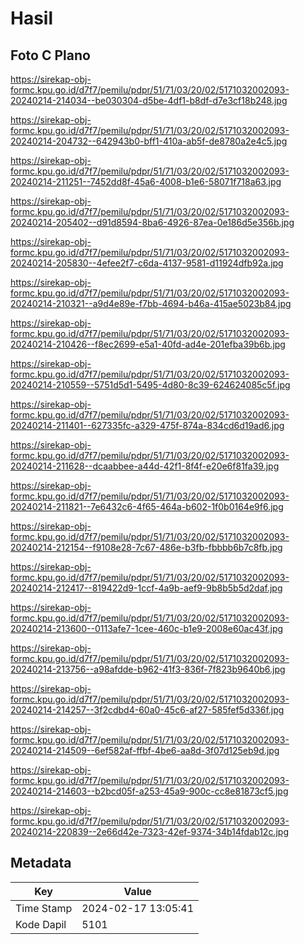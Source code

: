 # Hasil

## Foto C Plano

https://sirekap-obj-formc.kpu.go.id/d7f7/pemilu/pdpr/51/71/03/20/02/5171032002093-20240214-214034--be030304-d5be-4df1-b8df-d7e3cf18b248.jpg

https://sirekap-obj-formc.kpu.go.id/d7f7/pemilu/pdpr/51/71/03/20/02/5171032002093-20240214-204732--642943b0-bff1-410a-ab5f-de8780a2e4c5.jpg

https://sirekap-obj-formc.kpu.go.id/d7f7/pemilu/pdpr/51/71/03/20/02/5171032002093-20240214-211251--7452dd8f-45a6-4008-b1e6-58071f718a63.jpg

https://sirekap-obj-formc.kpu.go.id/d7f7/pemilu/pdpr/51/71/03/20/02/5171032002093-20240214-205402--d91d8594-8ba6-4926-87ea-0e186d5e356b.jpg

https://sirekap-obj-formc.kpu.go.id/d7f7/pemilu/pdpr/51/71/03/20/02/5171032002093-20240214-205830--4efee2f7-c6da-4137-9581-d11924dfb92a.jpg

https://sirekap-obj-formc.kpu.go.id/d7f7/pemilu/pdpr/51/71/03/20/02/5171032002093-20240214-210321--a9d4e89e-f7bb-4694-b46a-415ae5023b84.jpg

https://sirekap-obj-formc.kpu.go.id/d7f7/pemilu/pdpr/51/71/03/20/02/5171032002093-20240214-210426--f8ec2699-e5a1-40fd-ad4e-201efba39b6b.jpg

https://sirekap-obj-formc.kpu.go.id/d7f7/pemilu/pdpr/51/71/03/20/02/5171032002093-20240214-210559--5751d5d1-5495-4d80-8c39-624624085c5f.jpg

https://sirekap-obj-formc.kpu.go.id/d7f7/pemilu/pdpr/51/71/03/20/02/5171032002093-20240214-211401--627335fc-a329-475f-874a-834cd6d19ad6.jpg

https://sirekap-obj-formc.kpu.go.id/d7f7/pemilu/pdpr/51/71/03/20/02/5171032002093-20240214-211628--dcaabbee-a44d-42f1-8f4f-e20e6f81fa39.jpg

https://sirekap-obj-formc.kpu.go.id/d7f7/pemilu/pdpr/51/71/03/20/02/5171032002093-20240214-211821--7e6432c6-4f65-464a-b602-1f0b0164e9f6.jpg

https://sirekap-obj-formc.kpu.go.id/d7f7/pemilu/pdpr/51/71/03/20/02/5171032002093-20240214-212154--f9108e28-7c67-486e-b3fb-fbbbb6b7c8fb.jpg

https://sirekap-obj-formc.kpu.go.id/d7f7/pemilu/pdpr/51/71/03/20/02/5171032002093-20240214-212417--819422d9-1ccf-4a9b-aef9-9b8b5b5d2daf.jpg

https://sirekap-obj-formc.kpu.go.id/d7f7/pemilu/pdpr/51/71/03/20/02/5171032002093-20240214-213600--0113afe7-1cee-460c-b1e9-2008e60ac43f.jpg

https://sirekap-obj-formc.kpu.go.id/d7f7/pemilu/pdpr/51/71/03/20/02/5171032002093-20240214-213756--a98afdde-b962-41f3-836f-7f823b9640b6.jpg

https://sirekap-obj-formc.kpu.go.id/d7f7/pemilu/pdpr/51/71/03/20/02/5171032002093-20240214-214257--3f2cdbd4-60a0-45c6-af27-585fef5d336f.jpg

https://sirekap-obj-formc.kpu.go.id/d7f7/pemilu/pdpr/51/71/03/20/02/5171032002093-20240214-214509--6ef582af-ffbf-4be6-aa8d-3f07d125eb9d.jpg

https://sirekap-obj-formc.kpu.go.id/d7f7/pemilu/pdpr/51/71/03/20/02/5171032002093-20240214-214603--b2bcd05f-a253-45a9-900c-cc8e81873cf5.jpg

https://sirekap-obj-formc.kpu.go.id/d7f7/pemilu/pdpr/51/71/03/20/02/5171032002093-20240214-220839--2e66d42e-7323-42ef-9374-34b14fdab12c.jpg


## Metadata

| Key        | Value               |
| ---------- | ------------------- |
| Time Stamp | 2024-02-17 13:05:41 |
| Kode Dapil | 5101                |



